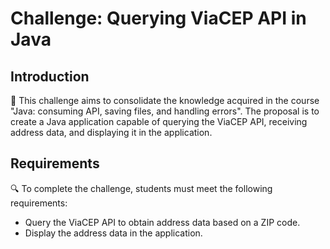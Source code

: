 # Challenge: Querying ViaCEP API in Java

## Introduction
🎯 This challenge aims to consolidate the knowledge acquired in the course "Java: consuming API, saving files, and handling errors". The proposal is to create a Java application capable of querying the ViaCEP API, receiving address data, and displaying it in the application.

## Requirements
🔍 To complete the challenge, students must meet the following requirements:

- Query the ViaCEP API to obtain address data based on a ZIP code.
- Display the address data in the application.

